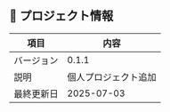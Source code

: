 ## 📝 プロジェクト情報

| 項目 | 内容 |
|------|------|
| バージョン | 0.1.1 |
| 説明 | 個人プロジェクト追加 |
| 最終更新日 | 2025-07-03 |
